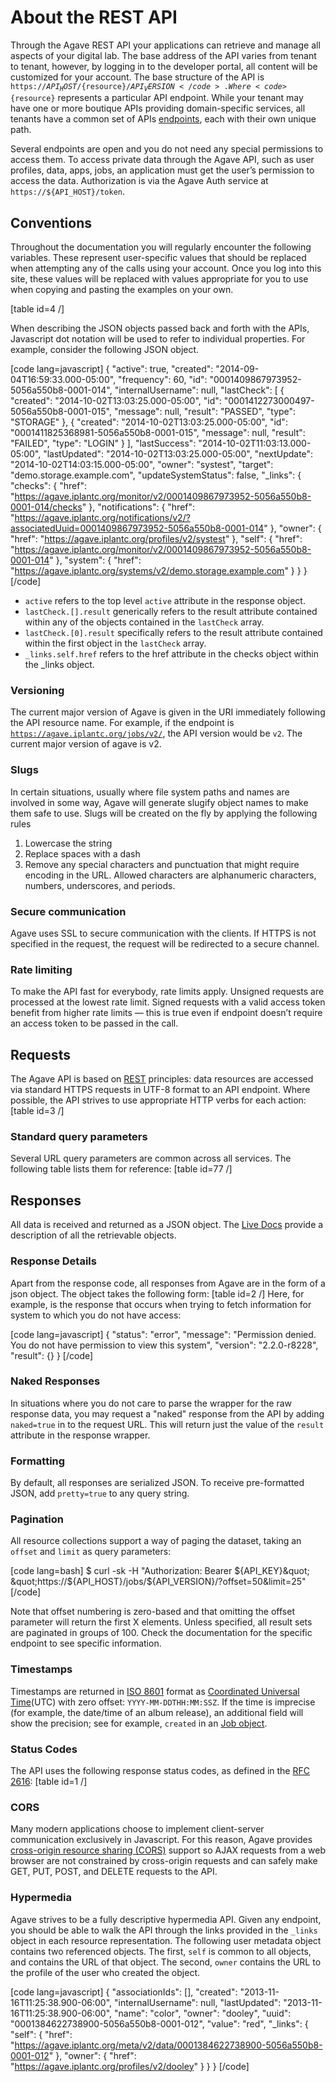 <h1>About the REST API</h1>

Through the Agave REST API your applications can retrieve and manage all aspects of your digital lab. The base address of the API varies from tenant to tenant, however, by logging in to the developer portal, all content will be customized for your account. The base structure of the API is <code>https://${API_HOST}/${resource}/${API_VERSION}</code>. Where <code>${resource}</code> represents a particular API endpoint. While your tenant may have one or more boutique APIs providing domain-specific services, all tenants have a common set of APIs <a title="Live Documentation" href="/live-docs/">endpoints</a>, each with their own unique path.

Several endpoints are open and you do not need any special permissions to access them. To access private data through the Agave API, such as user profiles, data, apps, jobs, an application must get the user’s permission to access the data. <a title="Authorization">Authorization</a> is via the Agave Auth service at <code>https://${API_HOST}/token</code>.

<h2>Conventions</h2>

Throughout the documentation you will regularly encounter the following variables. These represent user-specific values that should be replaced when attempting any of the calls using your account. Once you log into this site, these values will be replaced with values appropriate for you to use when copying and pasting the examples on your own.

[table id=4 /]

When describing the JSON objects passed back and forth with the APIs, Javascript dot notation will be used to refer to individual properties. For example, consider the following JSON object.

[code lang=javascript]
{
    &quot;active&quot;: true,
    &quot;created&quot;: &quot;2014-09-04T16:59:33.000-05:00&quot;,
    &quot;frequency&quot;: 60,
    &quot;id&quot;: &quot;0001409867973952-5056a550b8-0001-014&quot;,
    &quot;internalUsername&quot;: null,
    &quot;lastCheck&quot;: [
      {
        &quot;created&quot;: &quot;2014-10-02T13:03:25.000-05:00&quot;,
        &quot;id&quot;: &quot;0001412273000497-5056a550b8-0001-015&quot;,
        &quot;message&quot;: null,
        &quot;result&quot;: &quot;PASSED&quot;,
        &quot;type&quot;: &quot;STORAGE&quot;
      },
      {
        &quot;created&quot;: &quot;2014-10-02T13:03:25.000-05:00&quot;,
        &quot;id&quot;: &quot;0001411825368981-5056a550b8-0001-015&quot;,
        &quot;message&quot;: null,
        &quot;result&quot;: &quot;FAILED&quot;,
        &quot;type&quot;: &quot;LOGIN&quot;
      }
    ],
    &quot;lastSuccess&quot;: &quot;2014-10-02T11:03:13.000-05:00&quot;,
    &quot;lastUpdated&quot;: &quot;2014-10-02T13:03:25.000-05:00&quot;,
    &quot;nextUpdate&quot;: &quot;2014-10-02T14:03:15.000-05:00&quot;,
    &quot;owner&quot;: &quot;systest&quot;,
    &quot;target&quot;: &quot;demo.storage.example.com&quot;,
    &quot;updateSystemStatus&quot;: false,
    &quot;_links&quot;: {
        &quot;checks&quot;: {
            &quot;href&quot;: &quot;https://agave.iplantc.org/monitor/v2/0001409867973952-5056a550b8-0001-014/checks&quot;
        },
        &quot;notifications&quot;: {
            &quot;href&quot;: &quot;https://agave.iplantc.org/notifications/v2/?associatedUuid=0001409867973952-5056a550b8-0001-014&quot;
        },
        &quot;owner&quot;: {
            &quot;href&quot;: &quot;https://agave.iplantc.org/profiles/v2/systest&quot;
        },
        &quot;self&quot;: {
            &quot;href&quot;: &quot;https://agave.iplantc.org/monitor/v2/0001409867973952-5056a550b8-0001-014&quot;
        },
        &quot;system&quot;: {
            &quot;href&quot;: &quot;https://agave.iplantc.org/systems/v2/demo.storage.example.com&quot;
        }
    }
}
[/code]

<ul>
<li><code>active</code> refers to the top level <code>active</code> attribute in the response object.</li>
<li><code>lastCheck.[].result</code> generically refers to the result attribute contained within any of the objects contained in the <code>lastCheck</code> array.</li>
<li><code>lastCheck.[0].result</code> specifically refers to the result attribute contained within the first object in the <code>lastCheck</code> array.</li>
<li><code>_links.self.href</code> refers to the href attribute in the checks object within the _links object.</li>
</ul>

<h3>Versioning</h3>

The current major version of Agave is given in the URI immediately following the API resource name. For example, if the endpoint is <code>https://agave.iplantc.org/jobs/v2/</code>, the API version would be <code>v2</code>. The current major version of agave is v2.

<h3>Slugs</h3>

In certain situations, usually where file system paths and names are involved in some way, Agave will generate slugify object names to make them safe to use. Slugs will be created on the fly by applying the following rules
1. Lowercase the string
2. Replace spaces with a dash
3. Remove any special characters and punctuation that might require encoding in the URL. Allowed characters are alphanumeric characters, numbers, underscores, and periods.

<h3>Secure communication</h3>

Agave uses SSL to secure communication with the clients. If HTTPS is not specified in the request, the request will be redirected to a secure channel.

<h3>Rate limiting</h3>

To make the API fast for everybody, rate limits apply. Unsigned requests are processed at the lowest rate limit. Signed requests with a valid access token benefit from higher rate limits — this is true even if endpoint doesn’t require an access token to be passed in the call.

<h2>Requests</h2>

The Agave API is based on <a title="REST" href="http://en.wikipedia.org/wiki/Representational_state_transfer" target="_blank">REST</a> principles: data resources are accessed via standard HTTPS requests in UTF-8 format to an API endpoint. Where possible, the API strives to use appropriate HTTP verbs for each action:
[table id=3 /]

<h3>Standard query parameters</h3>

Several URL query parameters are common across all services. The following table lists them for reference:
[table id=77 /]

<h2>Responses</h2>

All data is received and returned as a JSON object. The <a title="Live Documentation" href="/live-docs/">Live Docs</a> provide a description of all the retrievable objects.

<h3>Response Details</h3>

Apart from the response code, all responses from Agave are in the form of a json object. The object takes the following form:
[table id=2 /]
Here, for example, is the response that occurs when trying to fetch information for system to which you do not have access:

[code lang=javascript]
{
    &quot;status&quot;: &quot;error&quot;,
    &quot;message&quot;: &quot;Permission denied. You do not have permission to view this system&quot;,
    &quot;version&quot;: &quot;2.2.0-r8228&quot;,
    &quot;result&quot;: {}
}
[/code]

<h3>Naked Responses</h3>

In situations where you do not care to parse the wrapper for the raw response data, you may request a "naked" response from the API by adding <code>naked=true</code> in to the request URL. This will return just the value of the <code>result</code> attribute in the response wrapper.

<h3>Formatting</h3>

By default, all responses are serialized JSON. To receive pre-formatted JSON, add <code>pretty=true</code> to any query string.

<h3>Pagination</h3>

All resource collections support a way of paging the dataset, taking an <code>offset</code> and <code>limit</code> as query parameters:

[code lang=bash]
$ curl -sk -H &quot;Authorization: Bearer ${API_KEY}&quot; &quot;https://${API_HOST}/jobs/${API_VERSION}/?offset=50&amp;limit=25&quot;
[/code]

Note that offset numbering is zero-based and that omitting the offset parameter will return the first X elements. Unless specified, all result sets are paginated in groups of 100. Check the documentation for the specific endpoint to see specific information.

<h3>Timestamps</h3>

Timestamps are returned in <a href="http://en.wikipedia.org/wiki/ISO_8601" target="_blank">ISO 8601</a> format as <a title="Offset to Coordinated Universal Time" href="http://en.wikipedia.org/wiki/Offset_to_Coordinated_Universal_Time" target="_blank">Coordinated Universal Time</a>(UTC) with zero offset: <code>YYYY-MM-DDTHH:MM:SSZ</code>. If the time is imprecise (for example, the date/time of an album release), an additional field will show the precision; see for example, <code>created</code> in an <a title="Job object" href="http://agaveapi.co/live-docs/#!/jobs/list_get_0" target="_blank">Job object</a>.

<h3>Status Codes</h3>

The API uses the following response status codes, as defined in the <a href="https://www.ietf.org/rfc/rfc2616.txt" target="_blank">RFC 2616</a>:
[table id=1 /]

<h3>CORS</h3>

Many modern applications choose to implement client-server communication exclusively in Javascript. For this reason, Agave provides <a href="http://en.wikipedia.org/wiki/Cross-origin_resource_sharing" title="CORS" target="_blank">cross-origin resource sharing (CORS)</a> support so AJAX requests from a web browser are not constrained by cross-origin requests and can safely make GET, PUT, POST, and DELETE requests to the API.

<h3>Hypermedia</h3>

Agave strives to be a fully descriptive hypermedia API. Given any endpoint, you should be able to walk the API through the links provided in the <code>_links</code> object in each resource representation. The following user metadata object contains two referenced objects. The first, <code>self</code> is common to all objects, and contains the URL of that object. The second, <code>owner</code> contains the URL to the profile of the user who created the object.

[code lang=javascript]
{
    &quot;associationIds&quot;: [],
    &quot;created&quot;: &quot;2013-11-16T11:25:38.900-06:00&quot;,
    &quot;internalUsername&quot;: null,
    &quot;lastUpdated&quot;: &quot;2013-11-16T11:25:38.900-06:00&quot;,
    &quot;name&quot;: &quot;color&quot;,
    &quot;owner&quot;: &quot;dooley&quot;,
    &quot;uuid&quot;: &quot;0001384622738900-5056a550b8-0001-012&quot;,
    &quot;value&quot;: &quot;red&quot;,
    &quot;_links&quot;: {
        &quot;self&quot;: {
            &quot;href&quot;: &quot;https://agave.iplantc.org/meta/v2/data/0001384622738900-5056a550b8-0001-012&quot;
        },
        &quot;owner&quot;: {
            &quot;href&quot;: &quot;https://agave.iplantc.org/profiles/v2/dooley&quot;
        }
    }
}
[/code]
